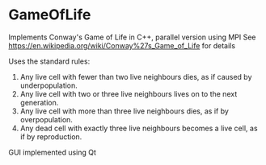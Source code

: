 # GameOfLife
Implements Conway's Game of Life in C++, parallel version using MPI
See https://en.wikipedia.org/wiki/Conway%27s_Game_of_Life for details

Uses the standard rules:

1) Any live cell with fewer than two live neighbours dies, as if caused by underpopulation.
2) Any live cell with two or three live neighbours lives on to the next generation.
3) Any live cell with more than three live neighbours dies, as if by overpopulation.
4) Any dead cell with exactly three live neighbours becomes a live cell, as if by reproduction.

GUI implemented using Qt